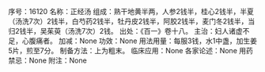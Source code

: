 序号：16120
名称：正经汤
组成：熟干地黄半两，人参2钱半，桂心2钱半，半夏（汤洗7次）2钱半，白芍药2钱半，牡丹皮2钱半，阿胶2钱半，麦门冬2钱半，当归2钱半，吴茱萸（汤洗7次）2钱。
出处：《百一》卷十八。
主治：妇人诸虚不足，心腹痛者。
加减：None
功效：None
用法用量：每服3钱，水1中盏，加生姜5片，煎至7分。
制备方法：上为粗末。
临床应用：None
各家论述：None
用药禁忌：None
附注：None
